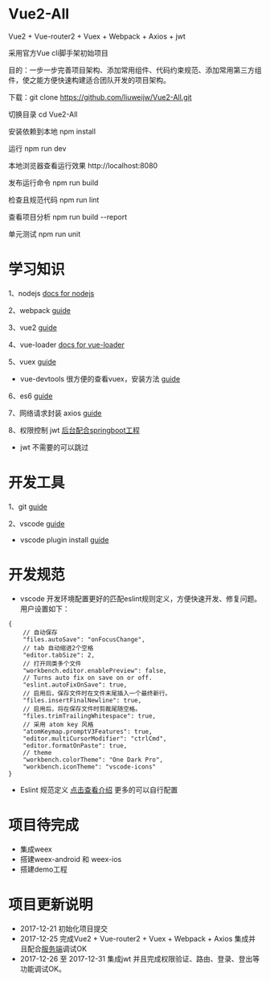 # Vue2-All
Vue2 + Vue-router2 + Vuex + Webpack + Axios + jwt

采用官方Vue cli脚手架初始项目

目的：一步一步完善项目架构、添加常用组件、代码约束规范、添加常用第三方组件，使之能方便快速构建适合团队开发的项目架构。

下载：git clone https://github.com/liuweijw/Vue2-All.git

切换目录 cd Vue2-All

安装依赖到本地 npm install

运行 npm run dev

本地浏览器查看运行效果 http://localhost:8080

发布运行命令 npm run build

检查且规范代码 npm run lint

查看项目分析 npm run build --report

单元测试 npm run unit

# 学习知识
1、nodejs [docs for nodejs](http://www.runoob.com/nodejs/nodejs-tutorial.html)

2、webpack [guide](http://vuejs-templates.github.io/webpack/)

3、vue2 [guide](https://cn.vuejs.org/v2/guide/index.html)

4、vue-loader [docs for vue-loader](http://vuejs.github.io/vue-loader)

5、vuex [guide](https://vuex.vuejs.org/zh-cn/)

- vue-devtools 很方便的查看vuex，安装方法 [guide](https://github.com/liuweijw/Vue2-All/blob/master/VUE_DEV.md)

6、es6 [guide](http://es6.ruanyifeng.com/)

7、网络请求封装 axios [guide](https://github.com/axios/axios)

8、权限控制 jwt [后台配合springboot工程](https://github.com/liuweijw/fw-framework)

- jwt 不需要的可以跳过

# 开发工具
1、git [guide](http://www.runoob.com/git/git-tutorial.html)

2、vscode [guide](https://code.visualstudio.com/)

- vscode plugin install [guide](https://github.com/liuweijw/Vue2-All/blob/master/VSCODE.md)

# 开发规范

- vscode 开发环境配置更好的匹配eslint规则定义，方便快速开发、修复问题。 用户设置如下：
```
{
    // 自动保存
    "files.autoSave": "onFocusChange",
    // tab 自动缩进2个空格
    "editor.tabSize": 2,
    // 打开同类多个文件
    "workbench.editor.enablePreview": false,
    // Turns auto fix on save on or off.
    "eslint.autoFixOnSave": true,
    // 启用后，保存文件时在文件末尾插入一个最终新行。
    "files.insertFinalNewline": true,
    // 启用后，将在保存文件时剪裁尾随空格。
    "files.trimTrailingWhitespace": true,
    // 采用 atom key 风格
    "atomKeymap.promptV3Features": true,
    "editor.multiCursorModifier": "ctrlCmd",
    "editor.formatOnPaste": true,
    // theme
    "workbench.colorTheme": "One Dark Pro",
    "workbench.iconTheme": "vscode-icons"
}
```
- Eslint 规范定义 [点击查看介绍](.eslintrc.js) 更多的可以自行配置

# 项目待完成
- 集成weex
- 搭建weex-android 和 weex-ios
- 搭建demo工程

# 项目更新说明
- 2017-12-21 初始化项目提交
- 2017-12-25 完成Vue2 + Vue-router2 + Vuex + Webpack + Axios 集成并且配合[服务端](https://github.com/liuweijw/fw-framework)调试OK
- 2017-12-26 至 2017-12-31 集成jwt 并且完成权限验证、路由、登录、登出等功能调试OK。

